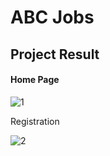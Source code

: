 # ABC Jobs

## Project Result
#### Home Page

![1](https://github.com/Chathu-Jayarathna/Lithan-Projects/assets/124165734/657f4e1d-0560-4269-89a3-3ec84c13ed9c)

<p>Registration</p>

![2](https://github.com/Chathu-Jayarathna/Lithan-Projects/assets/124165734/447c9d10-6eef-4d33-8ffd-69882200fc28)
